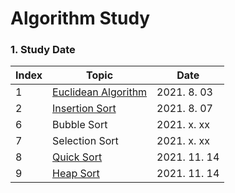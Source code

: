 # Algorithm Study

### 1. Study Date
|Index|Topic|Date|
|------|---|---|
|1|[Euclidean Algorithm](https://github.com/khsexk/Alkorithm_Study/blob/main/Euclidean%20Algorithm/README.md)|2021. 8. 03|
|2|[Insertion Sort](https://alkorithm.tistory.com/entry/Algorithm-Study-%EC%82%BD%EC%9E%85-%EC%A0%95%EB%A0%ACInsertion-Sort-java-swift-Alkorithm)|2021. 8. 07|
|6|Bubble Sort|2021. x. xx|
|7|Selection Sort|2021. x. xx|
|8|[Quick Sort](https://github.com/khsexk/Alkorithm_Study/blob/main/Sort_Algorithm/Quick_Sort%20(%ED%80%B5%20%EC%A0%95%EB%A0%AC)/quickSort_Theory.md)|2021. 11. 14|
|9|[Heap Sort]()|2021. 11. 14|
